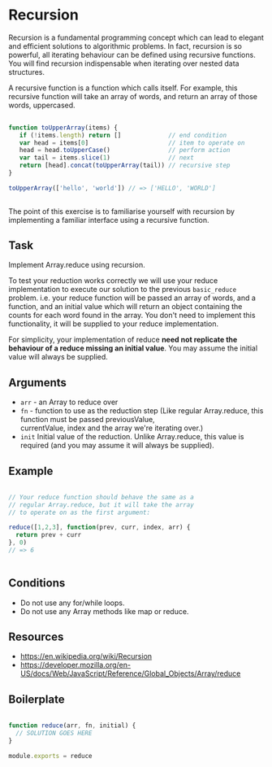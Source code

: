 # Recursion

Recursion is a fundamental programming concept which can lead to elegant and efficient solutions to algorithmic problems. In fact, recursion is so powerful, all iterating behaviour can be defined using recursive functions. You will find recursion indispensable when iterating over nested data structures. 
 
A recursive function is a function which calls itself. For example, this recursive function will take an array of words, and return an array of those words, uppercased. 
 
```js 
 
function toUpperArray(items) { 
   if (!items.length) return []             // end condition 
   var head = items[0]                      // item to operate on 
   head = head.toUpperCase()                // perform action 
   var tail = items.slice(1)                // next 
   return [head].concat(toUpperArray(tail)) // recursive step 
} 
 
toUpperArray(['hello', 'world']) // => ['HELLO', 'WORLD'] 
 
``` 
 
The point of this exercise is to familiarise yourself with recursion by implementing a familiar interface using a recursive function. 
 
 
## Task
 
Implement Array.reduce using recursion. 
 
To test your reduction works correctly we will use your reduce implementation to execute our solution to the previous `basic_reduce` problem. i.e. your reduce function will be passed an array of words, and a function, and an initial value which will return an object containing the counts for each word found in the array. You don't need to implement this functionality, it will be supplied to your reduce 
implementation. 
 
For simplicity, your implementation of reduce **need not replicate the behaviour of a reduce missing an initial value**. You may assume the initial value will always be supplied. 
 

## Arguments
 
* `arr` - an Array to reduce over 
* `fn` - function to use as the reduction step
  (Like regular Array.reduce, this function must be passed previousValue,     
  currentValue, index and the array we're iterating over.)
* `init` Initial value of the reduction. Unlike Array.reduce, this value 
  is required (and you may assume it will always be supplied). 
 

## Example
 
```js 
 
// Your reduce function should behave the same as a 
// regular Array.reduce, but it will take the array 
// to operate on as the first argument: 
 
reduce([1,2,3], function(prev, curr, index, arr) { 
  return prev + curr 
}, 0) 
// => 6 
 
``` 
 
## Conditions
 
* Do not use any for/while loops. 
* Do not use any Array methods like map or reduce. 
 

## Resources
 
* https://en.wikipedia.org/wiki/Recursion 
* https://developer.mozilla.org/en-US/docs/Web/JavaScript/Reference/Global_Objects/Array/reduce 
 

## Boilerplate
 
```js 
 
function reduce(arr, fn, initial) { 
  // SOLUTION GOES HERE 
} 
 
module.exports = reduce 
 
``` 

